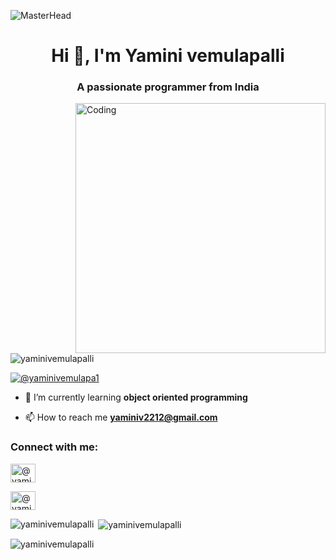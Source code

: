 ![MasterHead](https://academy.avast.com/hubfs/New_Avast_Academy/Hackers/Hacker-Hero-a1.png)
<h1 align="center">Hi 👋, I'm Yamini vemulapalli</h1>
<h3 align="center">A passionate programmer from India</h3>
<img align="right" alt="Coding" width="400" src="https://miro.medium.com/max/1400/0*B8DsSabAHbGZJt3Q">

<p align="left"> <img src="https://komarev.com/ghpvc/?username=yaminivemulapalli&label=Profile%20views&color=0e75b6&style=flat" alt="yaminivemulapalli" /> </p>

<p align="left"> <a href="https://twitter.com/@yaminivemulapa1" target="blank"><img src="https://img.shields.io/twitter/follow/@yaminivemulapa1?logo=twitter&style=for-the-badge" alt="@yaminivemulapa1" /></a> </p>

- 🌱 I’m currently learning **object oriented programming**

- 📫 How to reach me **yaminiv2212@gmail.com**

<h3 align="left">Connect with me:</h3>
<p align="left">
<a href="https://twitter.com/@yaminivemulapa1" target="blank"><img align="center" src="https://raw.githubusercontent.com/rahuldkjain/github-profile-readme-generator/master/src/images/icons/Social/twitter.svg" alt="@yaminivemulapa1" height="30" width="40" /></a>

<a href="https://www.hackerrank.com/@yamini_v_2212" target="blank"><img align="center" src="https://raw.githubusercontent.com/rahuldkjain/github-profile-readme-generator/master/src/images/icons/Social/hackerrank.svg" alt="@yamini_v_2212" height="30" width="40" /></a>
</p>

<p><img align="left" src="https://github-readme-stats.vercel.app/api/top-langs?username=yaminivemulapalli&show_icons=true&locale=en&layout=compact" alt="yaminivemulapalli" /></p>

<p>&nbsp;<img align="center" src="https://github-readme-stats.vercel.app/api?username=yaminivemulapalli&show_icons=true&locale=en" alt="yaminivemulapalli" /></p>

<p><img align="center" src="https://github-readme-streak-stats.herokuapp.com/?user=yaminivemulapalli&" alt="yaminivemulapalli" /></p>
